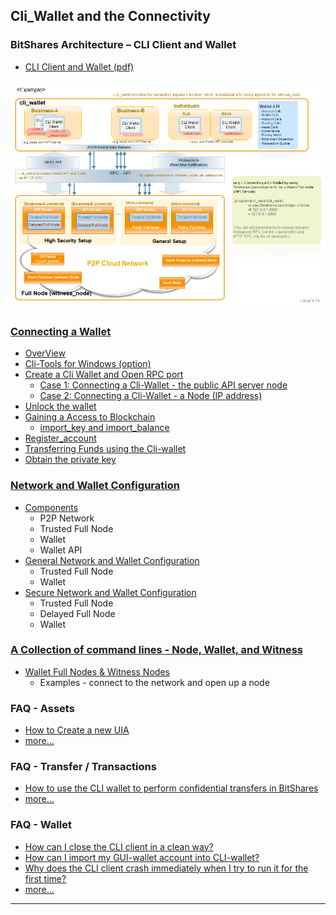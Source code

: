 ## Cli_Wallet and the Connectivity


### BitShares Architecture – CLI Client and Wallet
- [CLI Client and Wallet (pdf)](/core/knowledge_base/shared_files/BitShares_Architecture-V3.pdf) 

<p align="center">
  <img src="/core/imgs/structure/bitshares-architecture-clinotop.png" width="830" title="BitShares Architecture ">
</p>



### [Connecting a Wallet](/core/wallet/cli_wallet.md#connecting-a-wallet)

- [OverView](/core/wallet/cli_wallet.md#contents)
- [Cli-Tools for Windows (option)](/core/wallet/cli_wallet.md#cli-tools-for-windows-option)
- [Create a Cli Wallet and Open RPC port](/core/wallet/cli_wallet.md#create-a-cli-wallet-and-open-a-remote-procedure-call-rpc-port)
   - [Case 1: Connecting a Cli-Wallet - the public API server node](/core/wallet/cli_wallet.md#case-1-connecting-a-cli-wallet---the-public-api-server-node)
   - [Case 2: Connecting a Cli-Wallet - a Node (IP address)](/core/wallet/cli_wallet.md#case-2-connecting-a-cli-wallet---a-node-ip-address)
- [Unlock the wallet](/core/wallet/cli_wallet.md#unlock-the-wallet)
- [Gaining a Access to Blockchain](/core/wallet/cli_wallet.md#gaining-access-to-blockchain)
   - [import_key and import_balance](/core/wallet/cli_wallet.md#gaining-access-to-blockchain)
- [Register_account](/core/wallet/cli_wallet.md#register)
- [Transferring  Funds using the Cli-wallet](/core/wallet/cli_wallet.md#transferring-funds-using-the-cli-wallet)
- [Obtain the private key](/core/wallet/cli_wallet.md#obtain-the-private-key)

### [Network and Wallet Configuration](/core/wallet/wallet_network.md#network-and-wallet-configuration)
   - [Components](/core/wallet/wallet_network.md##components)
      - P2P Network
      - Trusted Full Node
      - Wallet
      - Wallet API     
   - [General Network and Wallet Configuration](/core/wallet/wallet_network.md#general-network-and-wallet-configuration)
      - Trusted Full Node
      - Wallet
   - [Secure Network and Wallet Configuration](/core/wallet/wallet_network.md#secure-network-and-wallet-configuration)
      - Trusted Full Node
      - Delayed Full Node
      - Wallet

### [A Collection of command lines - Node, Wallet, and Witness](/core/wallet/node_wallet_witness.md#a-collection-of-command-lines---node-wallet-and-witness)

- [Wallet Full Nodes & Witness Nodes](/core/wallet/wallet_full_nodes_witness_nodes.md#wallet-full-nodes--witness-nodes)
   - Examples - connect to the network and open up a node
  
  
### FAQ - Assets

- [How to Create a new UIA](/core/tutorials/assets_uia.md#how-to-create-a-new-uia)
- [more...](/core/tutorials/FAQ.md#assets)

### FAQ - Transfer / Transactions
- [How to use the CLI wallet to perform confidential transfers in BitShares](/core/tutorials/trn_confidential_transfer.md#how-to-use-the-cli-wallet-to-perform-confidential-transfers-in-bitshares)
- [more...](/core/tutorials/FAQ.md#transfer--transactions)

### FAQ - Wallet
- [How can I close the CLI client in a clean way?](/core/tutorials/FAQ.md#q-how-can-i-close-the-cli-client-in-a-clean-way)
- [How can I import my GUI-wallet account into CLI-wallet?](/core/tutorials/FAQ.md#q-how-can-i-import-my-gui-wallet-account-into-cli-wallet)
- [Why does the CLI client crash immediately when I try to run it for the first time?](/core/tutorials/FAQ.md#q-why-does-the-cli-client-crash-immediately-when-i-try-to-run-it-for-the-first-time)
- [more...](/core/tutorials/FAQ.md#wallet--cli-wallet)

***
